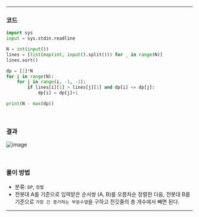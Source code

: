 ___
### 코드
```python
import sys
input = sys.stdin.readline

N = int(input())
lines = [list(map(int, input().split())) for _ in range(N)]
lines.sort()

dp = [1]*N
for i in range(N):
    for j in range(i, -1, -1):
        if lines[i][1] > lines[j][1] and dp[i] <= dp[j]:
            dp[i] = dp[j]+1

print(N - max(dp))
```
<br>

### 결과
![image](https://user-images.githubusercontent.com/50696567/220809581-d764ad51-9a47-487e-9d7a-17d2b73eaf57.png)

<br>

### 풀이 방법
- 분류: `DP`, `정렬`
- 전봇대 A를 기준으로 입력받은 순서쌍 (A, B)를 오름차순 정렬한 다음, 전봇대 B를 기준으로 `가장 긴 증가하는 부분수열`을 구하고 전깃줄의 총 개수에서 빼면 된다.
___
